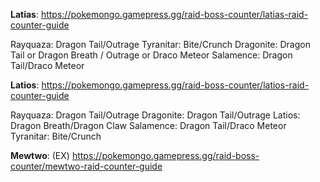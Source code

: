 **Latias**:
https://pokemongo.gamepress.gg/raid-boss-counter/latias-raid-counter-guide

Rayquaza: Dragon Tail/Outrage
Tyranitar: Bite/Crunch
Dragonite: Dragon Tail or Dragon Breath / Outrage or Draco Meteor
Salamence: Dragon Tail/Draco Meteor

**Latios**:
https://pokemongo.gamepress.gg/raid-boss-counter/latios-raid-counter-guide

Rayquaza: Dragon Tail/Outrage
Dragonite: Dragon Tail/Outrage
Latios: Dragon Breath/Dragon Claw
Salamence: Dragon Tail/Draco Meteor
Tyranitar: Bite/Crunch

**Mewtwo**: (EX)
https://pokemongo.gamepress.gg/raid-boss-counter/mewtwo-raid-counter-guide
